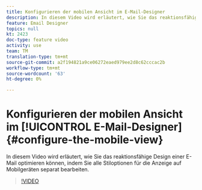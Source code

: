```yaml
---
title: Konfigurieren der mobilen Ansicht im E-Mail-Designer
description: In diesem Video wird erläutert, wie Sie das reaktionsfähige Design einer E-Mail in Adobe Campaign Standard (ACS) optimieren können, indem Sie alle Stiloptionen für die Anzeige auf Mobilgeräten separat bearbeiten.
feature: Email Designer
topics: null
kt: 2423
doc-type: feature video
activity: use
team: TM
translation-type: tm+mt
source-git-commit: a2f194821a9ce06272eaed979ee2d8c62cccac2b
workflow-type: tm+mt
source-wordcount: '63'
ht-degree: 0%

---
```



# Konfigurieren der mobilen Ansicht im [!UICONTROL E-Mail-Designer] {#configure-the-mobile-view}

In diesem Video wird erläutert, wie Sie das reaktionsfähige Design einer E-Mail optimieren können, indem Sie alle Stiloptionen für die Anzeige auf Mobilgeräten separat bearbeiten.

>[!VIDEO](https://video.tv.adobe.com/v/25919?quality=12)
